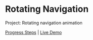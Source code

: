# Rotating Navigation

Project: Rotating navigation animation

[Progress Steps](./README.md) | [Live Demo](https://josephgattuso.github.io/js-projects/rotating-navigation/index)
